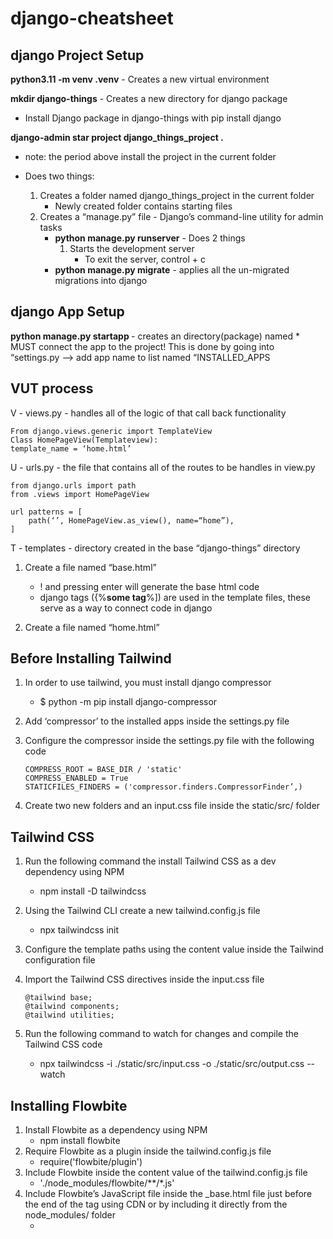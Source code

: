 # django-cheatsheet

## django Project Setup

**python3.11 -m venv .venv** - Creates a new virtual environment 

**mkdir django-things** - Creates a new directory for django package 
- Install Django package in django-things with pip install django

**django-admin star project django_things_project .**  

- note: the period above install the project in the current folder

- Does two things:
    1. Creates a folder named django_things_project in the current folder
        * Newly created folder contains starting files
    2. Creates a  “manage.py” file - Django’s command-line utility for admin tasks
        * **python manage.py runserver** - Does 2 things
            1. Starts the development server
                * To exit the server, control + c
        * **python manage.py migrate** - applies all the un-migrated migrations into django

## django App Setup

**python manage.py startapp <app name>** - creates an directory(package) named <app name>
    * MUST connect the app to the project! This is done by going into “settings.py --> add app name to list named “INSTALLED_APPS

## VUT process

V - views.py - handles all of the logic of that call back functionality

	From django.views.generic import TemplateView
	Class HomePageView(Templateview):
	template_name = ‘home.html’

U - urls.py - the file that contains all of the routes to be handles in view.py
	
	from django.urls import path
	from .views import HomePageView

	url patterns = [
		path(‘’, HomePageView.as_view(), name=“home”),
	]

T - templates - directory created in the base “django-things” directory
	 
1. Create a file named “base.html”
    * ! and pressing enter will generate the base html code
    * django tags ({%__some tag__%]) are used in the template files, these serve as a way to connect code in django
   
2. Create a file named “home.html”



## Before Installing Tailwind

1. In order to use tailwind, you must install django compressor
    * $ python -m pip install django-compressor
   
2. Add ‘compressor’ to the installed apps inside the settings.py file

3. Configure the compressor inside the settings.py file with the following code

    ```
    COMPRESS_ROOT = BASE_DIR / 'static'
    COMPRESS_ENABLED = True
    STATICFILES_FINDERS = ('compressor.finders.CompressorFinder’,)
    ```
   
  4. Create two new folders and an input.css file inside the static/src/ folder


## Tailwind CSS

1. Run the following command the install Tailwind CSS as a dev dependency using NPM
    * npm install -D tailwindcss
   
2. Using the Tailwind CLI create a new tailwind.config.js file
    * npx tailwindcss init
   
3. Configure the template paths using the content value inside the Tailwind configuration file

4. Import the Tailwind CSS directives inside the input.css file

    ```
    @tailwind base;
    @tailwind components;
    @tailwind utilities;
    ```

5. Run the following command to watch for changes and compile the Tailwind CSS code
    * npx tailwindcss -i ./static/src/input.css -o ./static/src/output.css --watch

## Installing Flowbite

1. Install Flowbite as a dependency using NPM
    * npm install flowbite
2. Require Flowbite as a plugin inside the tailwind.config.js file
    * require('flowbite/plugin')
3. Include Flowbite inside the content value of the tailwind.config.js file
    * './node_modules/flowbite/**/*.js'
4. Include Flowbite’s JavaScript file inside the _base.html file just before the end of the <body> tag using CDN or by including it directly from the node_modules/ folder
    * <script src="https://cdnjs.cloudflare.com/ajax/libs/flowbite/1.6.5/flowbite.min.js"></script>
